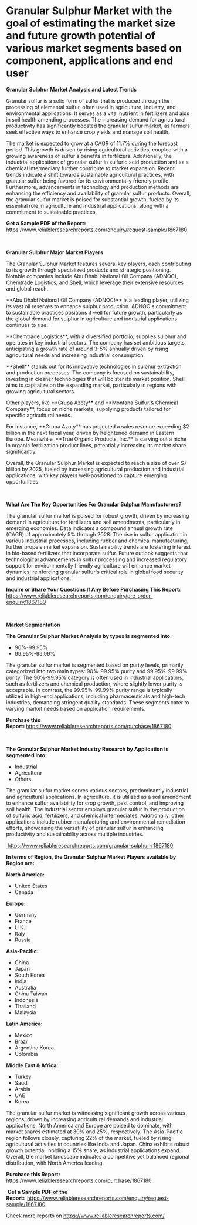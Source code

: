 <p><h1>Granular Sulphur Market with the goal of estimating the market size and future growth potential of various market segments based on component, applications and end user</h1></p><p><strong>Granular Sulphur Market Analysis and Latest Trends</strong></p>
<p><p>Granular sulfur is a solid form of sulfur that is produced through the processing of elemental sulfur, often used in agriculture, industry, and environmental applications. It serves as a vital nutrient in fertilizers and aids in soil health amending processes. The increasing demand for agricultural productivity has significantly boosted the granular sulfur market, as farmers seek effective ways to enhance crop yields and manage soil health.</p><p>The market is expected to grow at a CAGR of 11.7% during the forecast period. This growth is driven by rising agricultural activities, coupled with a growing awareness of sulfur's benefits in fertilizers. Additionally, the industrial applications of granular sulfur in sulfuric acid production and as a chemical intermediary further contribute to market expansion. Recent trends indicate a shift towards sustainable agricultural practices, with granular sulfur being favored for its environmentally friendly profile. Furthermore, advancements in technology and production methods are enhancing the efficiency and availability of granular sulfur products. Overall, the granular sulfur market is poised for substantial growth, fueled by its essential role in agriculture and industrial applications, along with a commitment to sustainable practices.</p></p>
<p><strong>Get a Sample PDF of the Report:&nbsp;</strong> <a href="https://www.reliableresearchreports.com/enquiry/request-sample/1867180?utm_campaign=2290&utm_medium=2&utm_source=Github&utm_content=ia&utm_term=01042025&utm_id=granular-sulphur">https://www.reliableresearchreports.com/enquiry/request-sample/1867180</a></p>
<p>&nbsp;</p>
<p><strong>Granular Sulphur Major Market Players</strong></p>
<p><p>The Granular Sulphur Market features several key players, each contributing to its growth through specialized products and strategic positioning. Notable companies include Abu Dhabi National Oil Company (ADNOC), Chemtrade Logistics, and Shell, which leverage their extensive resources and global reach.</p><p>**Abu Dhabi National Oil Company (ADNOC)** is a leading player, utilizing its vast oil reserves to enhance sulphur production. ADNOC's commitment to sustainable practices positions it well for future growth, particularly as the global demand for sulphur in agriculture and industrial applications continues to rise.</p><p>**Chemtrade Logistics**, with a diversified portfolio, supplies sulphur and operates in key industrial sectors. The company has set ambitious targets, anticipating a growth rate of around 3-5% annually driven by rising agricultural needs and increasing industrial consumption.</p><p>**Shell** stands out for its innovative technologies in sulphur extraction and production processes. The company is focused on sustainability, investing in cleaner technologies that will bolster its market position. Shell aims to capitalize on the expanding market, particularly in regions with growing agricultural sectors.</p><p>Other players, like **Grupa Azoty** and **Montana Sulfur & Chemical Company**, focus on niche markets, supplying products tailored for specific agricultural needs. </p><p>For instance, **Grupa Azoty** has projected a sales revenue exceeding $2 billion in the next fiscal year, driven by heightened demand in Eastern Europe. Meanwhile, **True Organic Products, Inc.** is carving out a niche in organic fertilization product lines, potentially increasing its market share significantly.</p><p>Overall, the Granular Sulphur Market is expected to reach a size of over $7 billion by 2025, fueled by increasing agricultural production and industrial applications, with key players well-positioned to capture emerging opportunities.</p></p>
<p>&nbsp;</p>
<p><strong>What Are The Key Opportunities For Granular Sulphur Manufacturers?</strong></p>
<p><p>The granular sulfur market is poised for robust growth, driven by increasing demand in agriculture for fertilizers and soil amendments, particularly in emerging economies. Data indicates a compound annual growth rate (CAGR) of approximately 5% through 2028. The rise in sulfur application in various industrial processes, including rubber and chemical manufacturing, further propels market expansion. Sustainability trends are fostering interest in bio-based fertilizers that incorporate sulfur. Future outlook suggests that technological advancements in sulfur processing and increased regulatory support for environmentally friendly agriculture will enhance market dynamics, reinforcing granular sulfur's critical role in global food security and industrial applications.</p></p>
<p><strong>Inquire or Share Your Questions If Any Before Purchasing This Report:</strong> <a href="https://www.reliableresearchreports.com/enquiry/pre-order-enquiry/1867180?utm_campaign=2290&utm_medium=2&utm_source=Github&utm_content=ia&utm_term=01042025&utm_id=granular-sulphur">https://www.reliableresearchreports.com/enquiry/pre-order-enquiry/1867180</a></p>
<p>&nbsp;</p>
<p><strong>Market Segmentation</strong></p>
<p><strong>The Granular Sulphur Market Analysis by types is segmented into:</strong></p>
<p><ul><li>90%-99.95%</li><li>99.95%-99.99%</li></ul></p>
<p><p>The granular sulfur market is segmented based on purity levels, primarily categorized into two main types: 90%-99.95% purity and 99.95%-99.99% purity. The 90%-99.95% category is often used in industrial applications, such as fertilizers and chemical production, where slightly lower purity is acceptable. In contrast, the 99.95%-99.99% purity range is typically utilized in high-end applications, including pharmaceuticals and high-tech industries, demanding stringent quality standards. These segments cater to varying market needs based on application requirements.</p></p>
<p><strong>Purchase this Report:&nbsp;</strong><a href="https://www.reliableresearchreports.com/purchase/1867180?utm_campaign=2290&utm_medium=2&utm_source=Github&utm_content=ia&utm_term=01042025&utm_id=granular-sulphur">https://www.reliableresearchreports.com/purchase/1867180</a></p>
<p>&nbsp;</p>
<p><strong>The Granular Sulphur Market Industry Research by Application is segmented into:</strong></p>
<p><ul><li>Industrial</li><li>Agriculture</li><li>Others</li></ul></p>
<p><p>The granular sulfur market serves various sectors, predominantly industrial and agricultural applications. In agriculture, it is utilized as a soil amendment to enhance sulfur availability for crop growth, pest control, and improving soil health. The industrial sector employs granular sulfur in the production of sulfuric acid, fertilizers, and chemical intermediates. Additionally, other applications include rubber manufacturing and environmental remediation efforts, showcasing the versatility of granular sulfur in enhancing productivity and sustainability across multiple industries.</p></p>
<p><a href="https://www.reliableresearchreports.com/granular-sulphur-r1867180?utm_campaign=2290&utm_medium=2&utm_source=Github&utm_content=ia&utm_term=01042025&utm_id=granular-sulphur">&nbsp;https://www.reliableresearchreports.com/granular-sulphur-r1867180</a></p>
<p><strong>In terms of Region, the Granular Sulphur Market Players available by Region are:</strong></p>
<p>
    <p> <strong> North America: </strong>
        <ul>
            <li>United States</li>
            <li>Canada</li>
        </ul>
        </p> 
    <p> <strong> Europe: </strong>
        <ul>
            <li>Germany</li>
            <li>France</li>
            <li>U.K.</li>
            <li>Italy</li>
            <li>Russia</li>
        </ul>
        </p> 
    <p> <strong> Asia-Pacific: </strong>
        <ul>
            <li>China</li>
            <li>Japan</li>
            <li>South Korea</li>
            <li>India</li>
            <li>Australia</li>
            <li>China Taiwan</li>
            <li>Indonesia</li>
            <li>Thailand</li>
            <li>Malaysia</li>
        </ul>
        </p> 
    <p> <strong> Latin America: </strong>
        <ul>
            <li>Mexico</li>
            <li>Brazil</li>
            <li>Argentina Korea</li>
            <li>Colombia</li>
        </ul>
        </p> 
    <p> <strong> Middle East & Africa: </strong>
        <ul>
            <li>Turkey</li>
            <li>Saudi</li>
            <li>Arabia</li>
            <li>UAE</li>
            <li>Korea</li>
        </ul>
    </p>
    </p>
<p><p>The granular sulfur market is witnessing significant growth across various regions, driven by increasing agricultural demands and industrial applications. North America and Europe are poised to dominate, with market shares estimated at 30% and 25%, respectively. The Asia-Pacific region follows closely, capturing 22% of the market, fueled by rising agricultural activities in countries like India and Japan. China exhibits robust growth potential, holding a 15% share, as industrial applications expand. Overall, the market landscape indicates a competitive yet balanced regional distribution, with North America leading.</p></p>
<p><strong>Purchase this Report: </strong><a href="https://www.reliableresearchreports.com/purchase/1867180?utm_campaign=2290&utm_medium=2&utm_source=Github&utm_content=ia&utm_term=01042025&utm_id=granular-sulphur">https://www.reliableresearchreports.com/purchase/1867180</a></p>
<p>&nbsp;<strong>Get a Sample PDF of the Report:&nbsp;&nbsp;</strong><a href="https://www.reliableresearchreports.com/enquiry/request-sample/1867180?utm_campaign=2290&utm_medium=2&utm_source=Github&utm_content=ia&utm_term=01042025&utm_id=granular-sulphur">https://www.reliableresearchreports.com/enquiry/request-sample/1867180</a></p>
<p><strong></strong></p>
<p>Check more reports on <a href="https://www.reliableresearchreports.com/?utm_campaign=2290&utm_medium=2&utm_source=Github&utm_content=ia&utm_term=01042025&utm_id=granular-sulphur">https://www.reliableresearchreports.com/</a></p>